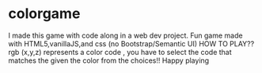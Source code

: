 # colorgame
I made this game with code along in a web dev project.
Fun game made with HTML5,vanillaJS,and css (no Bootstrap/Semantic UI)
HOW TO PLAY??
rgb (x,y,z) represents a color code , you have to select the code that matches the given the color from the choices!!
Happy playing
